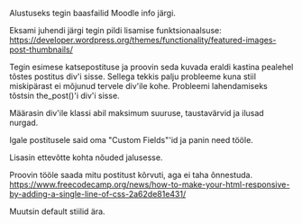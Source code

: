 Alustuseks tegin baasfailid Moodle info järgi.

Eksami juhendi järgi tegin pildi lisamise funktsionaalsuse: https://developer.wordpress.org/themes/functionality/featured-images-post-thumbnails/

Tegin esimese katsepostituse ja proovin seda kuvada eraldi kastina pealehel tõstes postitus div'i sisse. Sellega tekkis palju probleeme kuna stiil miskipärast ei mõjunud tervele div'ile kohe.
Probleemi lahendamiseks tõstsin the_post()'i div'i sisse.

Määrasin div'ile klassi abil maksimum suuruse, taustavärvid ja ilusad nurgad.

Igale postitusele said oma "Custom Fields"'id ja panin need tööle.

Lisasin ettevõtte kohta nõuded jalusesse.

Proovin tööle saada mitu postitust kõrvuti, aga ei taha õnnestuda. https://www.freecodecamp.org/news/how-to-make-your-html-responsive-by-adding-a-single-line-of-css-2a62de81e431/

Muutsin default stiilid ära.